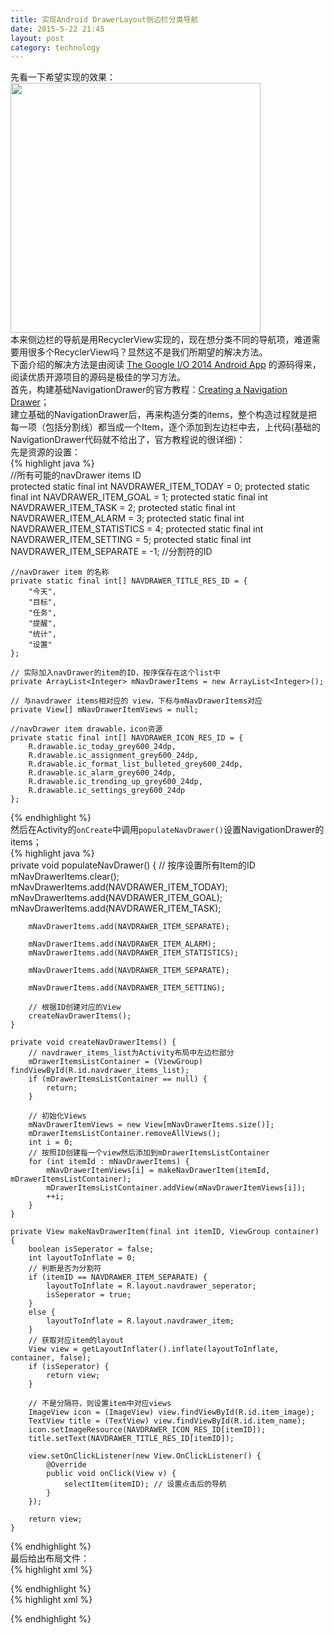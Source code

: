 ```yaml
---
title: 实现Android DrawerLayout侧边栏分类导航
date: 2015-5-22 21:45
layout: post
category: technology
---
```

先看一下希望实现的效果：
<img src="../drawer_navigation.png" height="400" />  
本来侧边栏的导航是用RecyclerView实现的，现在想分类不同的导航项，难道需要用很多个RecyclerView吗？显然这不是我们所期望的解决方法。  
下面介绍的解决方法是由阅读 [The Google I/O 2014 Android App](https://github.com/limmeng/iosched "The Google I/O 2014 Android App") 的源码得来，阅读优质开源项目的源码是极佳的学习方法。  
首先，构建基础NavigationDrawer的官方教程：[Creating a Navigation Drawer](https://developer.android.com/training/implementing-navigation/nav-drawer.html "Creating a Navigation Drawer")；  
建立基础的NavigationDrawer后，再来构造分类的items，整个构造过程就是把每一项（包括分割线）都当成一个Item，逐个添加到左边栏中去，上代码(基础的NavigationDrawer代码就不给出了，官方教程说的很详细)：  
先是资源的设置：  
{% highlight java %}  
    //所有可能的navDrawer items ID  
    protected static final int NAVDRAWER_ITEM_TODAY = 0;
    protected static final int NAVDRAWER_ITEM_GOAL = 1;
    protected static final int NAVDRAWER_ITEM_TASK = 2;
    protected static final int NAVDRAWER_ITEM_ALARM = 3;
    protected static final int NAVDRAWER_ITEM_STATISTICS = 4;
    protected static final int NAVDRAWER_ITEM_SETTING = 5;
    protected static final int NAVDRAWER_ITEM_SEPARATE = -1; //分割符的ID

    //navDrawer item 的名称  
    private static final int[] NAVDRAWER_TITLE_RES_ID = {
        "今天",
        "目标",
        "任务",
        "提醒",
		"统计",
		"设置"
    };

    // 实际加入navDrawer的item的ID，按序保存在这个list中
    private ArrayList<Integer> mNavDrawerItems = new ArrayList<Integer>();

    // 与navdrawer items相对应的 view，下标与mNavDrawerItems对应
    private View[] mNavDrawerItemViews = null;

    //navDrawer item drawable，icon资源
    private static final int[] NAVDRAWER_ICON_RES_ID = {
        R.drawable.ic_today_grey600_24dp,
        R.drawable.ic_assignment_grey600_24dp,
        R.drawable.ic_format_list_bulleted_grey600_24dp,
        R.drawable.ic_alarm_grey600_24dp,
        R.drawable.ic_trending_up_grey600_24dp,
        R.drawable.ic_settings_grey600_24dp
    };
{% endhighlight %}  
然后在Activity的`onCreate`中调用`populateNavDrawer()`设置NavigationDrawer的items；  
{% highlight java %}    
	private void populateNavDrawer() {
		// 按序设置所有Item的ID
        mNavDrawerItems.clear();
        mNavDrawerItems.add(NAVDRAWER_ITEM_TODAY);
        mNavDrawerItems.add(NAVDRAWER_ITEM_GOAL);
        mNavDrawerItems.add(NAVDRAWER_ITEM_TASK);

        mNavDrawerItems.add(NAVDRAWER_ITEM_SEPARATE);

        mNavDrawerItems.add(NAVDRAWER_ITEM_ALARM);
        mNavDrawerItems.add(NAVDRAWER_ITEM_STATISTICS);

        mNavDrawerItems.add(NAVDRAWER_ITEM_SEPARATE);

        mNavDrawerItems.add(NAVDRAWER_ITEM_SETTING);

		// 根据ID创建对应的View
        createNavDrawerItems();
    }

    private void createNavDrawerItems() {
		// navdrawer_items_list为Activity布局中左边栏部分
        mDrawerItemsListContainer = (ViewGroup) findViewById(R.id.navdrawer_items_list);
        if (mDrawerItemsListContainer == null) {
            return;
        }
		
		// 初始化Views
        mNavDrawerItemViews = new View[mNavDrawerItems.size()];
        mDrawerItemsListContainer.removeAllViews();
        int i = 0;
		// 按照ID创建每一个view然后添加到mDrawerItemsListContainer
        for (int itemId : mNavDrawerItems) {
            mNavDrawerItemViews[i] = makeNavDrawerItem(itemId, mDrawerItemsListContainer);
            mDrawerItemsListContainer.addView(mNavDrawerItemViews[i]);
            ++i;
        }
    }

    private View makeNavDrawerItem(final int itemID, ViewGroup container) {
        boolean isSeperator = false;
        int layoutToInflate = 0;
		// 判断是否为分割符
        if (itemID == NAVDRAWER_ITEM_SEPARATE) {
            layoutToInflate = R.layout.navdrawer_seperator;
            isSeperator = true;
        }
        else {
            layoutToInflate = R.layout.navdrawer_item;
        }
		// 获取对应item的layout
        View view = getLayoutInflater().inflate(layoutToInflate, container, false);
        if (isSeperator) {
            return view;
        }
		
		// 不是分隔符，则设置item中对应views
        ImageView icon = (ImageView) view.findViewById(R.id.item_image);
        TextView title = (TextView) view.findViewById(R.id.item_name);
        icon.setImageResource(NAVDRAWER_ICON_RES_ID[itemID]);
        title.setText(NAVDRAWER_TITLE_RES_ID[itemID]);

        view.setOnClickListener(new View.OnClickListener() {
            @Override
            public void onClick(View v) {
                selectItem(itemID); // 设置点击后的导航
            }
        });

        return view;
    }
{% endhighlight %}  
最后给出布局文件：  
{% highlight xml %}   
<!-- navdrawer_seperator.xml -->  
<?xml version="1.0" encoding="utf-8"?>
<View xmlns:android="http://schemas.android.com/apk/res/android"
    android:layout_width="match_parent"
    android:layout_height="1dp"
    android:background="@color/divider"
    android:layout_marginTop="7dp"
    android:layout_marginBottom="8dp"/>
{% endhighlight %}  
{% highlight xml %}   
<!-- navdrawer_item.xml -->  
<?xml version="1.0" encoding="utf-8"?>
<RelativeLayout xmlns:android="http://schemas.android.com/apk/res/android"
    xmlns:app="http://schemas.android.com/apk/res-auto"
    android:layout_width="match_parent"
    android:layout_height="wrap_content"
    android:background="?android:selectableItemBackground"
    android:paddingRight="@dimen/single_line_list_padding_left_and_right">
    <ImageView
        android:id="@+id/item_image"
        android:layout_width="wrap_content"
        android:layout_height="wrap_content"
        android:layout_centerVertical="true"
        android:paddingLeft="@dimen/single_line_list_padding_left_and_right"/>
    <TextView
        android:id="@+id/item_name"
        android:layout_width="wrap_content"
        android:layout_height="wrap_content"
        android:textSize="@dimen/single_line_list_font"
        android:textColor="@color/drawer_selector_color"
        android:paddingBottom="@dimen/single_line_list_text_padding_bottom"
        android:paddingTop="@dimen/single_line_list_text_padding_top"
        android:paddingLeft="@dimen/single_line_list_text_padding_left"/>
</RelativeLayout>
{% endhighlight %}  
